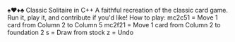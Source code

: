 ♠️♥️♦️♣️ Classic Solitaire in C++
A faithful recreation of the classic card game. Run it, play it, and contribute if you'd like!
How to play:
mc2c51 = Move 1 card from Column 2 to Column 5
mc2f21 = Move 1 card from Column 2 to foundation 2
s = Draw from stock
z = Undo
